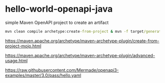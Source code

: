 # hello-world-openapi-java
simple Maven OpenAPI project to create an artifact 

```cmd
mvn clean compile archetype:create-from-project & mvn -f target/generated-sources/archetype verify
```

<https://maven.apache.org/archetype/maven-archetype-plugin/create-from-project-mojo.html>

<https://maven.apache.org/archetype/maven-archetype-plugin/advanced-usage.html>

<https://raw.githubusercontent.com/Mermade/openapi3-examples/master/3.0/pass/hello.yaml>

